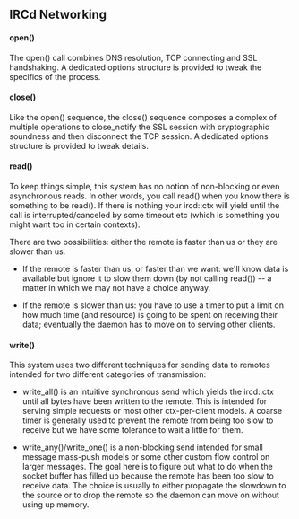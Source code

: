## IRCd Networking

#### open()

The open() call combines DNS resolution, TCP connecting and SSL handshaking.
A dedicated options structure is provided to tweak the specifics of the process.

#### close()

Like the open() sequence, the close() sequence composes a complex of 
multiple operations to close_notify the SSL session with cryptographic
soundness and then disconnect the TCP session. A dedicated options
structure is provided to tweak details.

#### read()

To keep things simple, this system has no notion of non-blocking or even
asynchronous reads. In other words, you call read() when you know there
is something to be read(). If there is nothing your ircd::ctx will yield
until the call is interrupted/canceled by some timeout etc (which is
something you might want too in certain contexts).

There are two possibilities: either the remote is faster than us or they
are slower than us.

* If the remote is faster than us, or faster than we want: we'll know data
is available but ignore it to slow them down (by not calling read()) --
a matter in which we may not have a choice anyway.

* If the remote is slower than us: you have to use a timer to put a limit
on how much time (and resource) is going to be spent on receiving their
data; eventually the daemon has to move on to serving other clients.

#### write()

This system uses two different techniques for sending data to remotes
intended for two different categories of transmission:

* write_all() is an intuitive synchronous send which yields the ircd::ctx
until all bytes have been written to the remote. This is intended for
serving simple requests or most other ctx-per-client models. A coarse timer
is generally used to prevent the remote from being too slow to receive but
we have some tolerance to wait a little for them.

* write_any()/write_one() is a non-blocking send intended for small message
mass-push models or some other custom flow control on larger messages. The
goal here is to figure out what to do when the socket buffer has filled
up because the remote has been too slow to receive data. The choice is
usually to either propagate the slowdown to the source or to drop the
remote so the daemon can move on without using up memory.

